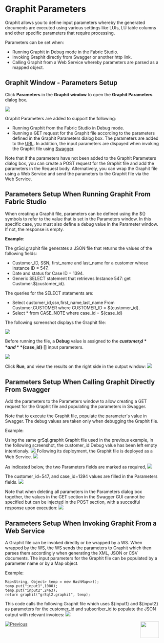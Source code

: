 # Graphit Parameters

Graphit allows you to define input parameters whereby the generated documents are executed using various settings like LUIs, LU table columns and other specific parameters that require processing.

Parameters can be set when:
- Running Graphit in Debug mode in the Fabric Studio.
- Invoking Graphit directly from Swagger or another http link.
- Calling Graphit from a Web Service whereby parameters are parsed as a mapped object. 

## Graphit Window - Parameters Setup
Click **Parameters** in the **Graphit window** to open the **Graphit Parameters** dialog box. 

![](/articles/15_web_services/17_Graphit/images/38_graphit_with_parameters.PNG)

Graphit Parameters are added to support the following:
- Running Graphit from the Fabric Studio in Debug mode.
- Running a GET request for the Graphit file according to the parameters defined in the Graphit Parameters dialog box. The parameters are added to the [URL](/articles/15_web_services/12_Supported_Verbs_Get.md#get-based-on-graphit-file). In addition, the input parameters are dispayed when invoking the Graphit file using [Swagger](/articles/15_web_services/09_swagger.md).

Note that if the parameters have not been added to the Graphit Parameters dialog box, you can create a POST request for the Graphit file and add the parameters in the Request body. Alternatively, you can wrap the Graphit file using a Web Service and send the parameters to the Graphit file via the Web Service. 

## Parameters Setup When Running Graphit From Fabric Studio
When creating a Graphit file, parameters can be defined using the ${} symbols to refer to the value that is set in the Parameters window. In this specific case, you must also define a debug value in the Parameter window. If not, the response is empty.


**Example**: 
 
 The grSql.graphit file generates a JSON file that returns the values of the following fields:
- Customer_ID, SSN, first_name and last_name for a customer whose Instance ID = 547.  
- Date and status for Case ID = 1394.
- Generic SELECT statement that retrieves Instance 547: get Customer.${customer_id}.

The queries for the SELECT statements are:
- Select customer_id,ssn,first_name,last_name From Customer.CUSTOMER where CUSTOMER_ID = ${customer_id}.
- Select * from CASE_NOTE where case_id = ${case_id}

The following screenshot displays the Graphit file:

![](/articles/15_web_services/17_Graphit/images/35_graphit_with_parameters.PNG)

Before running the file, a **Debug** value is assigned to the **${customer_id}** and **${case_id} []** input parameters.

![](/articles/15_web_services/17_Graphit/images/38_graphit_with_parameters.PNG)  

Click **Run**, and view the results on the right side in the output window:
![](/articles/15_web_services/17_Graphit/images/39_graphit_with_parameters.PNG)

## Parameters Setup When Calling Graphit Directly From Swagger
Add the parameters to the Parameters window to allow creating a GET request for the Graphit file and populating the parameters in Swagger. 

Note that to execute the Graphit file, populate the parameter's value in Swagger. The debug values are taken only when debugging the Graphit file.

Example:

Using the same grSql.graphit Graphit file used in the previous example, in the following screenshot, the customer_id Debug value has been left empty intentionaly.
![](/articles/15_web_services/17_Graphit/images/40_graphit_with_parameters.PNG)
Following its deployment, the Graphit file is deployed as a Web Service. 
![](/articles/15_web_services/17_Graphit/images/41_graphit_with_parameters.PNG)

As indicated below, the two Parameters fields are marked as required,
![](/articles/15_web_services/17_Graphit/images/42_graphit_with_parameters.PNG)

The customer_id=547, and case_id=1394 values are filled in the Parameters fields. 
![](/articles/15_web_services/17_Graphit/images/43_graphit_with_parameters.PNG)

Note that when deleting all parameters in the Parameters dialog box together, the values in the GET section in the Swagger GUI cannot be specified but can be injected in the POST section, with a succedful response upon execution:
![](/articles/15_web_services/17_Graphit/images/44_graphit_with_parameters.PNG)


## Parameters Setup When Invoking Graphit From a Web Service 
A Graphit file can be invoked directly or be wrapped by a WS. When wrapped by the WS, the WS sends the parameters to Graphit which then parses them accordingly when generating the XML, JSON or CSV documents. The input parameters for the Graphit file can be populated by a parameter name or by a Map object.

Example:

<pre><code>Map&lt;String, Object&gt; temp = new HashMap&lt;&gt;();
temp.put("input1",1000);
temp.put("input2",2463);
return graphit("grSql2.graphit", temp);</code></pre>


This code calls the following Graphit file which uses ${input1} and ${input2} as parameters for the customer_id and subscriber_id to populate the JSON output with relevant invoices:
![](/articles/15_web_services/17_Graphit/images/46a_graphit_with_parameters.PNG)
        
        






[![Previous](/articles/images/Previous.png)](/articles/15_web_services/17_Graphit/05_graphit_debugging.md)[<img align="right" width="60" height="54" src="/articles/images/Next.png">](/articles/15_web_services/17_Graphit/07_invoking_graphit_files.md)









